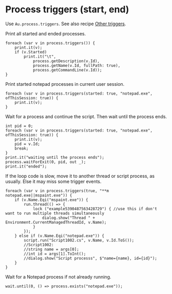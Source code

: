 # Process triggers (start, end)

Use `Au.process.triggers`. See also recipe [Other triggers](Other%20triggers.html).

Print all started and ended processes.

```
foreach (var v in process.triggers()) {
	print.it(v);
	if (v.Started)
		print.it("\t",
			process.getDescription(v.Id),
			process.getName(v.Id, fullPath: true),
			process.getCommandLine(v.Id));
}
```

Print started notepad processes in current user session.

```
foreach (var v in process.triggers(started: true, "notepad.exe", ofThisSession: true)) {
	print.it(v);
}
```

Wait for a process and continue the script. Then wait until the process ends.

```
int pid = 0;
foreach (var v in process.triggers(started: true, "notepad.exe", ofThisSession: true)) {
	print.it(v);
	pid = v.Id;
	break;
}
print.it("waiting until the process ends");
process.waitForExit(0, pid, out _);
print.it("ended");
```

If the loop code is slow, move it to another thread or script process, as usually. Else it may miss some trigger events.

```
foreach (var v in process.triggers(true, "**m notepad.exe||mspaint.exe")) {
	if (v.Name.Eqi("mspaint.exe")) {
		run.thread(() => {
			lock ("example5390487563428729") { //use this if don't want to run multiple threads simultaneously
				dialog.show("Thread " + Environment.CurrentManagedThreadId, v.Name);
			}
		});
	} else if (v.Name.Eqi("notepad.exe")) {
		script.run("Script1002.cs", v.Name, v.Id.ToS());
		//Script1002:
		//string name = args[0];
		//int id = args[1].ToInt();
		//dialog.show("Script processs", $"name={name}, id={id}");
	}
}
```

Wait for a Notepad process if not already running.

```
wait.until(0, () => process.exists("notepad.exe"));
```